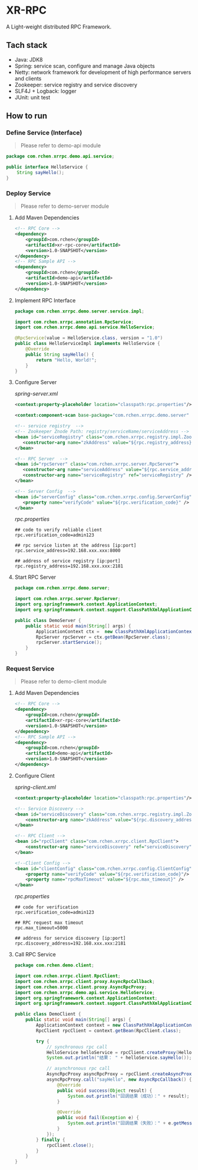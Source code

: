 # XR-RPC
A Light-weight distributed RPC Framework.

## Tach stack
- Java: JDK8
- Spring: service scan, configure and manage Java objects
- Netty: network framework for development of high performance servers and clients
- Zookeeper: service registry and service discovery
- SLF4J + Logback: logger
- JUnit: unit test

## How to run

### Define Service (Interface)

> Please refer to demo-api module

```java
package com.rchen.xrrpc.demo.api.service;

public interface HelloService {
    String sayHello();
}
```

### Deploy Service

> Please refer to demo-server module

1. Add Maven Dependencies

    ```xml
    <!-- RPC Core -->
    <dependency>
        <groupId>com.rchen</groupId>
        <artifactId>xr-rpc-core</artifactId>
        <version>1.0-SNAPSHOT</version>
    </dependency>
    <!-- RPC Sample API -->
    <dependency>
        <groupId>com.rchen</groupId>
        <artifactId>demo-api</artifactId>
        <version>1.0-SNAPSHOT</version>
    </dependency>
    ```
2. Implement RPC Interface
    
    ```java
    package com.rchen.xrrpc.demo.server.service.impl;
    
    import com.rchen.xrrpc.annotation.RpcService;
    import com.rchen.xrrpc.demo.api.service.HelloService;
    
    @RpcService(value = HelloService.class, version = "1.0")
    public class HelloServiceImpl implements HelloService {
        @Override
        public String sayHello() {
            return "Hello, World!";
        }
    }
    ```

3. Configure Server
    
    *spring-server.xml*
    ```xml
    <context:property-placeholder location="classpath:rpc.properties"/>
    
    <context:component-scan base-package="com.rchen.xrrpc.demo.server" />
    
    <!-- service registry  -->
    <!-- Zookeeper Znode Path: registry/serviceName/serviceAddress -->
    <bean id="serviceRegistry" class="com.rchen.xrrpc.registry.impl.ZookeeperServiceRegistry" >
       <constructor-arg name="zkAddress" value="${rpc.registry_address}" />
    </bean>
    
    <!-- RPC Server  -->
    <bean id="rpcServer" class="com.rchen.xrrpc.server.RpcServer">
       <constructor-arg name="serviceAddress" value="${rpc.service_address}"/>
       <constructor-arg name="serviceRegistry" ref="serviceRegistry" />
    </bean>
    
    <!-- Server Config  -->
    <bean id="serverConfig" class="com.rchen.xrrpc.config.ServerConfig" >
       <property name="verifyCode" value="${rpc.verification_code}" />
    </bean>
    ```
    
    *rpc.properties*
    ```properties
    ## code to verify reliable client
    rpc.verification_code=admin123
    
    ## rpc service listen at the address [ip:port]
    rpc.service_address=192.168.xxx.xxx:8000
    
    ## address of service registry [ip:port]
    rpc.registry_address=192.168.xxx.xxx:2181
    ```

4. Start RPC Server

    ```java
    package com.rchen.xrrpc.demo.server;
    
    import com.rchen.xrrpc.server.RpcServer;
    import org.springframework.context.ApplicationContext;
    import org.springframework.context.support.ClassPathXmlApplicationContext;
    
    public class DemoServer {
        public static void main(String[] args) {
            ApplicationContext ctx =  new ClassPathXmlApplicationContext("spring-server.xml");
            RpcServer rpcServer = ctx.getBean(RpcServer.class);
            rpcServer.startService();
        }
    }
    ```

### Request Service

> Please refer to demo-client module 

1. Add Maven Dependencies

    ```xml
    <!-- RPC Core -->
    <dependency>
        <groupId>com.rchen</groupId>
        <artifactId>xr-rpc-core</artifactId>
        <version>1.0-SNAPSHOT</version>
    </dependency>
    <!-- RPC Sample API -->
    <dependency>
        <groupId>com.rchen</groupId>
        <artifactId>demo-api</artifactId>
        <version>1.0-SNAPSHOT</version>
    </dependency>
    ```
    
2. Configure Client

    *spring-client.xml*
    ```xml
    <context:property-placeholder location="classpath:rpc.properties"/>
    
   <!-- Service Discovery -->
    <bean id="serviceDiscovery" class="com.rchen.xrrpc.registry.impl.ZookeeperServiceDiscovery">
        <constructor-arg name="zkAddress" value="${rpc.discovery_address}"/>
    </bean>
    
   <!-- RPC Client -->
    <bean id="rpcClient" class="com.rchen.xrrpc.client.RpcClient">
        <constructor-arg name="serviceDiscovery" ref="serviceDiscovery" />
    </bean>
    
   <!--Client Config -->
    <bean id="clientConfig" class="com.rchen.xrrpc.config.ClientConfig">
        <property name="verifyCode" value="${rpc.verification_code}"/>
        <property name="rpcMaxTimeout" value="${rpc.max_timeout}" />
    </bean>
    ```

    *rpc.properties*
    ```properties
    ## code for verification
    rpc.verification_code=admin123
    
    ## RPC request max timeout
    rpc.max_timeout=5000 
    
    ## address for service discovery [ip:port]
    rpc.discovery_address=192.168.xxx.xxx:2181
    ```
   
3. Call RPC Service

    ```java
    package com.rchen.demo.client;
    
    import com.rchen.xrrpc.client.RpcClient;
    import com.rchen.xrrpc.client.proxy.AsyncRpcCallback;
    import com.rchen.xrrpc.client.proxy.AsyncRpcProxy;
    import com.rchen.xrrpc.demo.api.service.HelloService;
    import org.springframework.context.ApplicationContext;
    import org.springframework.context.support.ClassPathXmlApplicationContext;
    
    public class DemoClient {
        public static void main(String[] args) {
            ApplicationContext context = new ClassPathXmlApplicationContext("spring-client.xml");
            RpcClient rpcClient = context.getBean(RpcClient.class);
    
            try {
                // synchronous rpc call
                HelloService helloService = rpcClient.createProxy(HelloService.class, "1.0");
                System.out.println("结果： " + helloService.sayHello());
    
                // asynchronous rpc call
                AsyncRpcProxy asyncRpcProxy = rpcClient.createAsyncProxy(HelloService.class, "1.0");
                asyncRpcProxy.call("sayHello", new AsyncRpcCallback() {
                    @Override
                    public void success(Object result) {
                        System.out.println("回调结果（成功）：" + result);
                    }
    
                    @Override
                    public void fail(Exception e) {
                        System.out.println("回调结果（失败）：" + e.getMessage());
                    }
                });
            } finally {
                rpcClient.close();
            }
        }
    }
    ```